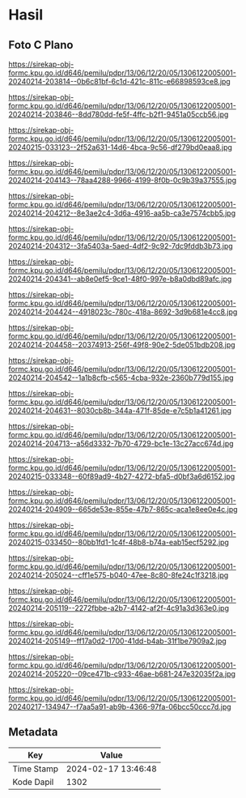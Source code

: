 # Hasil

## Foto C Plano

https://sirekap-obj-formc.kpu.go.id/d646/pemilu/pdpr/13/06/12/20/05/1306122005001-20240214-203814--0b6c81bf-6c1d-421c-811c-e66898593ce8.jpg

https://sirekap-obj-formc.kpu.go.id/d646/pemilu/pdpr/13/06/12/20/05/1306122005001-20240214-203846--8dd780dd-fe5f-4ffc-b2f1-9451a05ccb56.jpg

https://sirekap-obj-formc.kpu.go.id/d646/pemilu/pdpr/13/06/12/20/05/1306122005001-20240215-033123--2f52a631-14d6-4bca-9c56-df279bd0eaa8.jpg

https://sirekap-obj-formc.kpu.go.id/d646/pemilu/pdpr/13/06/12/20/05/1306122005001-20240214-204143--78aa4288-9966-4199-8f0b-0c9b39a37555.jpg

https://sirekap-obj-formc.kpu.go.id/d646/pemilu/pdpr/13/06/12/20/05/1306122005001-20240214-204212--8e3ae2c4-3d6a-4916-aa5b-ca3e7574cbb5.jpg

https://sirekap-obj-formc.kpu.go.id/d646/pemilu/pdpr/13/06/12/20/05/1306122005001-20240214-204312--3fa5403a-5aed-4df2-9c92-7dc9fddb3b73.jpg

https://sirekap-obj-formc.kpu.go.id/d646/pemilu/pdpr/13/06/12/20/05/1306122005001-20240214-204341--ab8e0ef5-9ce1-48f0-997e-b8a0dbd89afc.jpg

https://sirekap-obj-formc.kpu.go.id/d646/pemilu/pdpr/13/06/12/20/05/1306122005001-20240214-204424--4918023c-780c-418a-8692-3d9b681e4cc8.jpg

https://sirekap-obj-formc.kpu.go.id/d646/pemilu/pdpr/13/06/12/20/05/1306122005001-20240214-204458--20374913-256f-49f8-90e2-5de051bdb208.jpg

https://sirekap-obj-formc.kpu.go.id/d646/pemilu/pdpr/13/06/12/20/05/1306122005001-20240214-204542--1a1b8cfb-c565-4cba-932e-2360b779d155.jpg

https://sirekap-obj-formc.kpu.go.id/d646/pemilu/pdpr/13/06/12/20/05/1306122005001-20240214-204631--8030cb8b-344a-471f-85de-e7c5b1a41261.jpg

https://sirekap-obj-formc.kpu.go.id/d646/pemilu/pdpr/13/06/12/20/05/1306122005001-20240214-204713--a56d3332-7b70-4729-bc1e-13c27acc674d.jpg

https://sirekap-obj-formc.kpu.go.id/d646/pemilu/pdpr/13/06/12/20/05/1306122005001-20240215-033348--60f89ad9-4b27-4272-bfa5-d0bf3a6d6152.jpg

https://sirekap-obj-formc.kpu.go.id/d646/pemilu/pdpr/13/06/12/20/05/1306122005001-20240214-204909--665de53e-855e-47b7-865c-aca1e8ee0e4c.jpg

https://sirekap-obj-formc.kpu.go.id/d646/pemilu/pdpr/13/06/12/20/05/1306122005001-20240215-033450--80bb1fd1-1c4f-48b8-b74a-eab15ecf5292.jpg

https://sirekap-obj-formc.kpu.go.id/d646/pemilu/pdpr/13/06/12/20/05/1306122005001-20240214-205024--cff1e575-b040-47ee-8c80-8fe24c1f3218.jpg

https://sirekap-obj-formc.kpu.go.id/d646/pemilu/pdpr/13/06/12/20/05/1306122005001-20240214-205119--2272fbbe-a2b7-4142-af2f-4c91a3d363e0.jpg

https://sirekap-obj-formc.kpu.go.id/d646/pemilu/pdpr/13/06/12/20/05/1306122005001-20240214-205149--ff17a0d2-1700-41dd-b4ab-31f1be7909a2.jpg

https://sirekap-obj-formc.kpu.go.id/d646/pemilu/pdpr/13/06/12/20/05/1306122005001-20240214-205220--09ce471b-c933-46ae-b681-247e32035f2a.jpg

https://sirekap-obj-formc.kpu.go.id/d646/pemilu/pdpr/13/06/12/20/05/1306122005001-20240217-134947--f7aa5a91-ab9b-4366-97fa-06bcc50ccc7d.jpg


## Metadata

| Key        | Value               |
| ---------- | ------------------- |
| Time Stamp | 2024-02-17 13:46:48 |
| Kode Dapil | 1302                |




